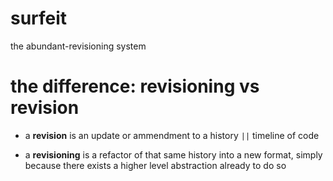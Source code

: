 surfeit
=======

the abundant-revisioning system

# the difference: revisioning vs revision


- a **revision** is an update or ammendment to a history `||` timeline of code


- a **revisioning** is a refactor of that same history into a new format, simply because there exists a higher level abstraction already to do so

